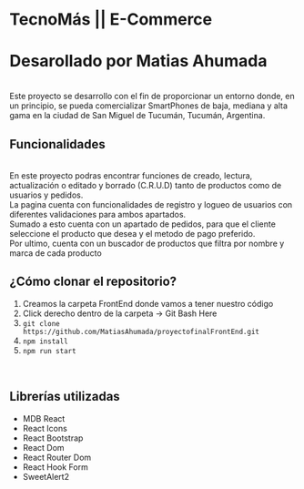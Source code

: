# TecnoMás || E-Commerce

# Desarollado por Matias Ahumada

<br>
Este proyecto se desarrollo con el fin de proporcionar un entorno donde, en un principio, se pueda comercializar SmartPhones de baja, mediana y alta gama en la ciudad de San Miguel de Tucumán, Tucumán, Argentina.

<br>

## Funcionalidades
<br>
En este proyecto podras encontrar funciones de creado, lectura, actualización o editado y borrado (C.R.U.D) tanto de productos como de usuarios y pedidos.<br>
La pagina cuenta con funcionalidades de registro y logueo de usuarios con diferentes validaciones para ambos apartados. <br> Sumado a esto cuenta con un apartado de pedidos, para que el cliente seleccione el producto que desea y el metodo de pago preferido.<br>
Por ultimo, cuenta con un buscador de productos que filtra por nombre y marca de cada producto

<br>

## ¿Cómo clonar el repositorio?
1. Creamos la carpeta FrontEnd donde vamos a tener nuestro código
2. Click derecho dentro de la carpeta -> Git Bash Here
3. `git clone https://github.com/MatiasAhumada/proyectofinalFrontEnd.git`
4. `npm install`
5. `npm run start`

<br>

## Librerías utilizadas
- MDB React
- React Icons
- React Bootstrap
- React Dom
- React Router Dom
- React Hook Form
- SweetAlert2





